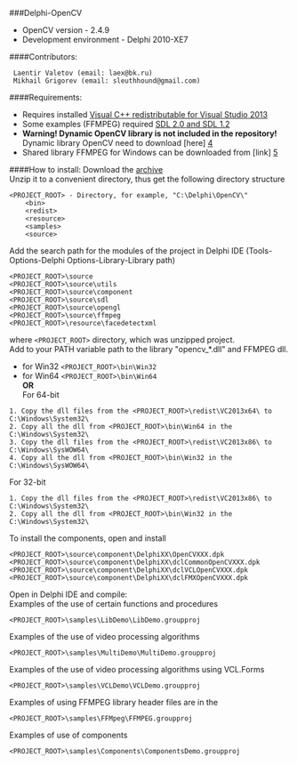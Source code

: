 ###Delphi-OpenCV
* OpenCV version - 2.4.9<br>
* Development environment - Delphi 2010-XE7<br>

####Contributors:
```
 Laentir Valetov (email: laex@bk.ru)
 Mikhail Grigorev (email: sleuthhound@gmail.com)
```

####Requirements:
* Requires installed [Visual C++ redistributable for Visual Studio 2013][2]<br>
* Some examples (FFMPEG) required [SDL 2.0 and SDL 1.2][3]<br>
* <b>Warning! Dynamic OpenCV library is not included in the repository!</b><br>
Dynamic library OpenCV need to download [here] [4]
* Shared library FFMPEG for Windows can be downloaded from [link] [5]

####How to install:
Download the [archive][1]<br>
Unzip it to a convenient directory, thus get the following directory structure<br>
```
<PROJECT_ROOT> - Directory, for example, "C:\Delphi\OpenCV\"
	<bin>
	<redist>
	<resource>
	<samples>
	<source>
```
Add the search path for the modules of the project in Delphi IDE (Tools-Options-Delphi Options-Library-Library path)
```
<PROJECT_ROOT>\source
<PROJECT_ROOT>\source\utils
<PROJECT_ROOT>\source\component
<PROJECT_ROOT>\source\sdl
<PROJECT_ROOT>\source\opengl
<PROJECT_ROOT>\source\ffmpeg
<PROJECT_ROOT>\resource\facedetectxml
```
where ```<PROJECT_ROOT>``` directory, which was unzipped project.<br>
Add to your PATH variable path to the library "opencv_*.dll" and FFMPEG dll.
* for Win32 ```<PROJECT_ROOT>\bin\Win32```
* for Win64 ```<PROJECT_ROOT>\bin\Win64```<br>
<b>OR</b><br>For 64-bit
```
1. Copy the dll files from the <PROJECT_ROOT>\redist\VC2013x64\ to C:\Windows\System32\
2. Copy all the dll from <PROJECT_ROOT>\bin\Win64 in the C:\Windows\System32\
3. Copy the dll files from the <PROJECT_ROOT>\redist\VC2013x86\ to C:\Windows\SysWOW64\
4. Copy all the dll from <PROJECT_ROOT>\bin\Win32 in the C:\Windows\SysWOW64\
```
For 32-bit
```
1. Copy the dll files from the <PROJECT_ROOT>\redist\VC2013x86\ to C:\Windows\System32\
2. Copy all the dll from <PROJECT_ROOT>\bin\Win32 in the C:\Windows\System32\
```
To install the components, open and install
```
<PROJECT_ROOT>\source\component\DelphiXX\OpenCVXXX.dpk
<PROJECT_ROOT>\source\component\DelphiXX\dclCommonOpenCVXXX.dpk
<PROJECT_ROOT>\source\component\DelphiXX\dclVCLOpenCVXXX.dpk
<PROJECT_ROOT>\source\component\DelphiXX\dclFMXOpenCVXXX.dpk
```
Open in Delphi IDE and compile:<br>
Examples of the use of certain functions and procedures 
```
<PROJECT_ROOT>\samples\LibDemo\LibDemo.groupproj
```
Examples of the use of video processing algorithms
```
<PROJECT_ROOT>\samples\MultiDemo\MultiDemo.groupproj
```
Examples of the use of video processing algorithms using VCL.Forms
```
<PROJECT_ROOT>\samples\VCLDemo\VCLDemo.groupproj
```
Examples of using FFMPEG library header files are in the
```
<PROJECT_ROOT>\samples\FFMpeg\FFMPEG.groupproj
```
Examples of use of components
```
<PROJECT_ROOT>\samples\Components\ComponentsDemo.groupproj
```
[1]: https://github.com/Laex/Delphi-OpenCV/archive/master.zip
[2]: http://www.microsoft.com/ru-ru/download/details.aspx?id=40784
[3]: https://www.libsdl.org/index.php
[4]: http://opencv.org/downloads.html
[5]: http://ffmpeg.zeranoe.com/builds/
